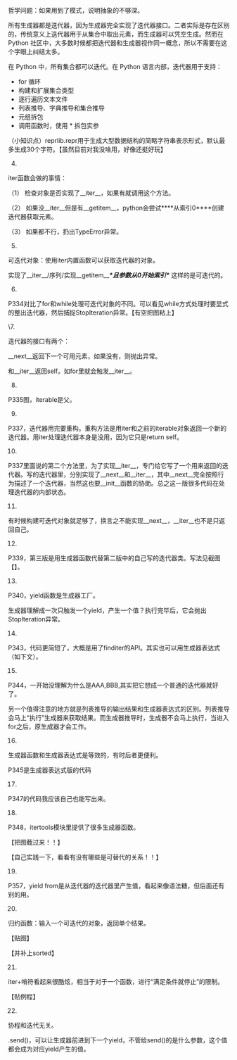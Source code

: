 哲学问题：如果用到了模式，说明抽象的不够深。

所有生成器都是迭代器，因为生成器完全实现了迭代器接口。二者实际是存在区别的，传统意义上迭代器用于从集合中取出元素，而生成器可以凭空生成。然而在 Python 社区中，大多数时候都把迭代器和生成器视作同一概念，所以不需要在这个字眼上纠结太多。

在 Python 中，所有集合都可以迭代。在 Python 语言内部，迭代器用于支持：

- for 循环
- 构建和扩展集合类型
-  逐行遍历文本文件
- 列表推导、字典推导和集合推导
- 元组拆包
- 调用函数时，使用 * 拆包实参









（小知识点）reprlib.repr用于生成大型数据结构的简略字符串表示形式，默认最多生成30个字符。【虽然目前对我没啥用，好像还挺好玩】

4.

iter函数会做的事情：

（1） 检查对象是否实现了__iter__，如果有就调用这个方法。

（2） 如果没__iter__但是有__getitem__，python会尝试***\*从索引0\****创建迭代器获取元素。

（3） 如果都不行，扔出TypeError异常。

5.

可迭代对象：使用iter内置函数可以获取迭代器的对象。

实现了__iter__/序列/实现__getitem__***\*且参数从0开始索引\**** 这样的是可迭代的。

6.

P334对比了for和while处理可迭代对象的不同。可以看见while方式处理时要显式的整出迭代器，然后捕捉StopIteration异常。【有空把图粘上】

\7. 

迭代器的接口有两个：

__next__返回下一个可用元素，如果没有，则抛出异常。

和__iter__返回self。如for里就会触发__iter__。

8.

P335图，iterable是父。

9.

P337，迭代器用完要重构。重构方法是用iter和之前的iterable对象返回一个新的迭代器。用iter处理迭代器本身是没用，因为它只是return self。

10.

P337里面说的第二个方法里，为了实现__iter__，专门给它写了一个用来返回的迭代器。写的迭代器里，分别实现了__next__和__iter__，其中__next__完全按照行为描述了一个迭代器，当然这也要__init__函数的协助。总之这一版很多代码在处理迭代器的内部状态。

11.

有时候构建可迭代对象就足够了，换言之不能实现__next__，__iter__也不是只返回自己。

12.

P339，第三版是用生成器函数代替第二版中的自己写的迭代器类。写法见截图【】。

13.

P340，yield函数是生成器工厂。

生成器理解成一次只触发一个yield，产生一个值？执行完毕后，它会抛出StopIteration异常。

14.

P343，代码更简短了，大概是用了finditer的API。其实也可以用生成器表达式（如下文）。

15.

P344，一开始没理解为什么是AAA,BBB,其实把它想成一个普通的迭代器就好了。

另一个值得注意的地方就是列表推导的输出结果和生成器表达式的区别。列表推导会马上“执行”生成器来获取结果。而生成器推导时，生成器不会马上执行，当进入for之后，原生成器才会工作。

16.

生成器函数和生成器表达式是等效的，有时后者更便利。

P345是生成器表达式版的代码

17.

P347的代码我应该自己也能写出来。

18.

P348，itertools模块里提供了很多生成器函数。

【把图截过来！！】

【自己实践一下，看看有没有哪些是可替代的关系！！】

19.

P357，yield from是从迭代器的迭代器里产生值，看起来像语法糖，但后面还有别的用。

20.

归约函数：输入一个可迭代的对象，返回单个结果。

【贴图】

【并补上sorted】

21.

iter+哨符看起来很酷炫，相当于对于一个函数，进行“满足条件就停止”的限制。

【贴例程】

22.

协程和迭代无关。

.send()，可以让生成器前进到下一个yield，不管给send()的是什么参数，这个值都会成为对应yield产生的值。